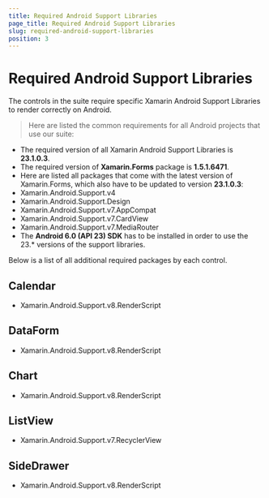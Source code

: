 ```yaml
---
title: Required Android Support Libraries
page_title: Required Android Support Libraries
slug: required-android-support-libraries
position: 3
---
```


# Required Android Support Libraries

The controls in the suite require specific Xamarin Android Support Libraries to render correctly on Android.

>Here are listed the common requirements for all Android projects that use our suite:
>
- The required version of all Xamarin Android Support Libraries is **23.1.0.3**.
- The required version of **Xamarin.Forms** package is **1.5.1.6471**.
- Here are listed all packages that come with the latest version of Xamarin.Forms, which also have to be updated to version **23.1.0.3**:
 - Xamarin.Android.Support.v4
 - Xamarin.Android.Support.Design
 - Xamarin.Android.Support.v7.AppCompat
 - Xamarin.Android.Support.v7.CardView
 - Xamarin.Android.Support.v7.MediaRouter
- The **Android 6.0 (API 23) SDK** has to be installed in order to use the 23.* versions of the support libraries.

Below is a list of all additional required packages by each control.

## Calendar

* Xamarin.Android.Support.v8.RenderScript

## DataForm

* Xamarin.Android.Support.v8.RenderScript

## Chart

* Xamarin.Android.Support.v8.RenderScript

## ListView

* Xamarin.Android.Support.v7.RecyclerView

## SideDrawer

* Xamarin.Android.Support.v8.RenderScript
